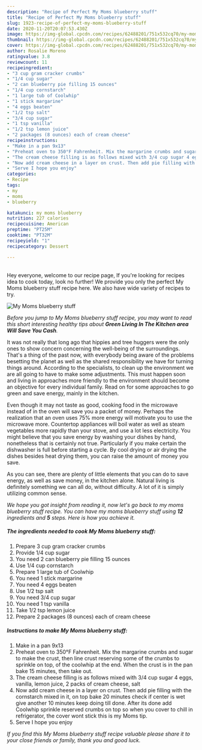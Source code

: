 ```yaml
---
description: "Recipe of Perfect My Moms blueberry stuff"
title: "Recipe of Perfect My Moms blueberry stuff"
slug: 1923-recipe-of-perfect-my-moms-blueberry-stuff
date: 2020-11-20T20:07:53.430Z
image: https://img-global.cpcdn.com/recipes/62488201/751x532cq70/my-moms-blueberry-stuff-recipe-main-photo.jpg
thumbnail: https://img-global.cpcdn.com/recipes/62488201/751x532cq70/my-moms-blueberry-stuff-recipe-main-photo.jpg
cover: https://img-global.cpcdn.com/recipes/62488201/751x532cq70/my-moms-blueberry-stuff-recipe-main-photo.jpg
author: Rosalie Moreno
ratingvalue: 3.8
reviewcount: 11
recipeingredient:
- "3 cup gram cracker crumbs"
- "1/4 cup sugar"
- "2 can blueberry pie filling 15 ounces"
- "1/4 cup cornstarch"
- "1 large tub of Coolwhip"
- "1 stick margarine"
- "4 eggs beaten"
- "1/2 tsp salt"
- "3/4 cup sugar"
- "1 tsp vanilla"
- "1/2 tsp lemon juice"
- "2 packages (8 ounces) each of cream cheese"
recipeinstructions:
- "Make in a pan 9x13"
- "Preheat oven to 350°F Fahrenheit. Mix the margarine crumbs and sugar to make the crust, then line crust reserving some of the crumbs to sprinkle on top, of the coolwhip at the end. When the crust is in the pan bake 15 minutes, then take out."
- "The cream cheese filling is as follows mixed with 3/4 cup sugar 4 eggs, vanilla, lemon juice, 2 packs of cream cheese, salt"
- "Now add cream cheese in a layer on crust. Then add pie filling with the cornstarch mixed in it, on top bake 20 minutes check if center is wet give another 10 minutes keep doing till done. After its done add Coolwhip sprinkle reserved crumbs on top so when you cover to chill in refrigerator, the cover wont stick this is my Moms tip."
- "Serve I hope you enjoy"
categories:
- Recipe
tags:
- my
- moms
- blueberry

katakunci: my moms blueberry 
nutrition: 227 calories
recipecuisine: American
preptime: "PT25M"
cooktime: "PT32M"
recipeyield: "1"
recipecategory: Dessert

---
```

<br>
Hey everyone, welcome to our recipe page, If you're looking for recipes idea to cook today, look no further! We provide you only the perfect My Moms blueberry stuff recipe here. We also have wide variety of recipes to try.
<br>


![My Moms blueberry stuff](https://img-global.cpcdn.com/recipes/62488201/751x532cq70/my-moms-blueberry-stuff-recipe-main-photo.jpg)

<i>Before you jump to My Moms blueberry stuff recipe, you may want to read this short interesting healthy tips about 
<strong>Green Living In The Kitchen area Will Save You Cash</strong>.</i>
</br>

It was not really that long ago that hippies and tree huggers were the only ones to show concern concerning the well-being of the surroundings. That's a thing of the past now, with everybody being aware of the problems besetting the planet as well as the shared responsibility we have for turning things around. According to the specialists, to clean up the environment we are all going to have to make some adjustments. This must happen soon and living in approaches more friendly to the environment should become an objective for every individual family. Read on for some approaches to go green and save energy, mainly in the kitchen.

Even though it may not taste as good, cooking food in the microwave instead of in the oven will save you a packet of money. Perhaps the realization that an oven uses 75% more energy will motivate you to use the microwave more. Countertop appliances will boil water as well as steam vegetables more rapidly than your stove, and use a lot less electricity. You might believe that you save energy by washing your dishes by hand, nonetheless that is certainly not true. Particularly if you make certain the dishwasher is full before starting a cycle. By cool drying or air drying the dishes besides heat drying them, you can raise the amount of money you save.

As you can see, there are plenty of little elements that you can do to save energy, as well as save money, in the kitchen alone. Natural living is definitely something we can all do, without difficulty. A lot of it is simply utilizing common sense.


<i>We hope you got insight from reading it, now let's go back to my moms blueberry stuff recipe. You can have my moms blueberry stuff using <strong>12</strong> ingredients and <strong>5</strong> steps. Here is how you achieve it.
</i>

##### The ingredients needed to cook My Moms blueberry stuff:

1. Prepare 3 cup gram cracker crumbs
1. Provide 1/4 cup sugar
1. You need 2 can blueberry pie filling 15 ounces
1. Use 1/4 cup cornstarch
1. Prepare 1 large tub of Coolwhip
1. You need 1 stick margarine
1. You need 4 eggs beaten
1. Use 1/2 tsp salt
1. You need 3/4 cup sugar
1. You need 1 tsp vanilla
1. Take 1/2 tsp lemon juice
1. Prepare 2 packages (8 ounces) each of cream cheese


##### Instructions to make My Moms blueberry stuff:

1. Make in a pan 9x13
1. Preheat oven to 350°F Fahrenheit. Mix the margarine crumbs and sugar to make the crust, then line crust reserving some of the crumbs to sprinkle on top, of the coolwhip at the end. When the crust is in the pan bake 15 minutes, then take out.
1. The cream cheese filling is as follows mixed with 3/4 cup sugar 4 eggs, vanilla, lemon juice, 2 packs of cream cheese, salt
1. Now add cream cheese in a layer on crust. Then add pie filling with the cornstarch mixed in it, on top bake 20 minutes check if center is wet give another 10 minutes keep doing till done. After its done add Coolwhip sprinkle reserved crumbs on top so when you cover to chill in refrigerator, the cover wont stick this is my Moms tip.
1. Serve I hope you enjoy


<i>If you find this My Moms blueberry stuff recipe valuable please share it to your close friends or family, thank you and good luck.</i>
